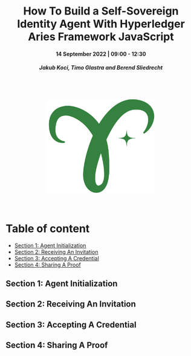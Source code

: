<h1 align="center">How To Build a Self-Sovereign Identity Agent With Hyperledger Aries Framework JavaScript</h1>
<h4 align="center">14 September 2022 | 09:00 - 12:30</h4>
<h5 align="center">Jakub Koci, Timo Glastra and Berend Sliedrecht</h5>
<p align="center">
<br>
<br>
<br>
<img
  alt="Hyperledger Aries logo"
  src="https://raw.githubusercontent.com/hyperledger/aries-framework-javascript/aa31131825e3331dc93694bc58414d955dcb1129/images/aries-logo.png"
  height="250px"
/>
<br>
<br>
<br>
</p>

# Table of content

- [Section 1: Agent Initialization](Section-1:-Agent-Initialization)
- [Section 2: Receiving An Invitation](Section-2:-Receiving-An-Invitation)
- [Section 3: Accepting A Credential](Section-3:-Accepting-A-Credential)
- [Section 4: Sharing A Proof](Section-4:-Sharing-A-Proof)


## Section 1: Agent Initialization

## Section 2: Receiving An Invitation

## Section 3: Accepting A Credential

## Section 4: Sharing A Proof
